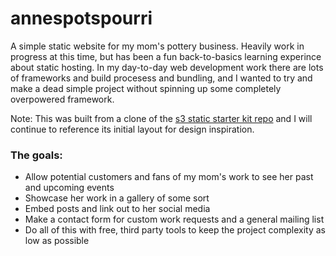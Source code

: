 # annespotspourri

A simple static website for my mom's pottery business. Heavily work in progress at this time, but has been a fun back-to-basics learning experince about static hosting. In my day-to-day web development work there are lots of frameworks and build procesess and bundling, and I wanted to try and make a dead simple project without spinning up some completely overpowered framework.

Note: This was built from a clone of the [s3 static starter kit repo](https://github.com/aws-samples/aws-serverless-workshops/tree/master/WebApplication) and I will continue to reference its initial layout for design inspiration.

### The goals:
* Allow potential customers and fans of my mom's work to see her past and upcoming events
* Showcase her work in a gallery of some sort
* Embed posts and link out to her social media
* Make a contact form for custom work requests and a general mailing list
* Do all of this with free, third party tools to keep the project complexity as low as possible
